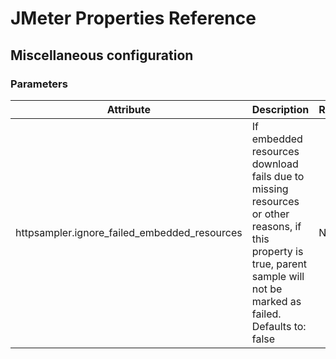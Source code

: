 # JMeter Properties Reference

## Miscellaneous configuration

### Parameters

| Attribute | Description | Required |
| --- | --- | --- |
| httpsampler.ignore_failed_embedded_resources | If embedded resources download fails due to missing resources or other reasons, if this property is true, parent sample will not be marked as failed. Defaults to: false | No |

